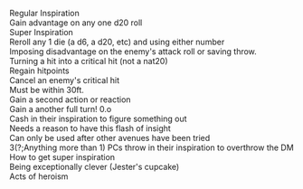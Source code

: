 Regular Inspiration  
Gain advantage on any one d20 roll  
Super Inspiration  
Reroll any 1 die (a d6, a d20, etc) and using either number  
Imposing disadvantage on the enemy's attack roll or saving throw.  
Turning a hit into a critical hit (not a nat20)  
Regain hitpoints  
Cancel an enemy's critical hit  
Must be within 30ft.  
Gain a second action or reaction  
Gain a another full turn! 0.o  
Cash in their inspiration to figure something out  
Needs a reason to have this flash of insight  
Can only be used after other avenues have been tried  
3(?;Anything more than 1) PCs throw in their inspiration to overthrow the DM  
How to get super inspiration  
Being exceptionally clever (Jester's cupcake)  
Acts of heroism